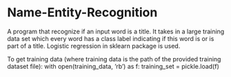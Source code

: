# Name-Entity-Recognition

A program that recognize if an input word is a title. It takes in a large training data set which every word has a class label indicating if this word is or is part of a title. Logistic regression in sklearn package is used.

To get training data (where training data is the path of the provided training dataset file):
with open(training_data, ’rb’) as f:
    training_set = pickle.load(f)


